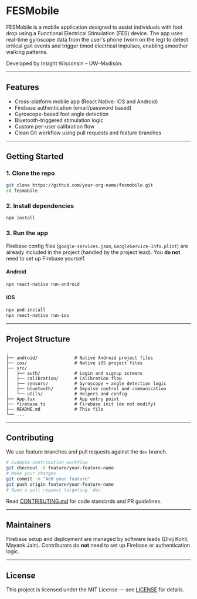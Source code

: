 # FESMobile

FESMobile is a mobile application designed to assist individuals with foot drop using a Functional Electrical Stimulation (FES) device. The app uses real-time gyroscope data from the user's phone (worn on the leg) to detect critical gait events and trigger timed electrical impulses, enabling smoother walking patterns.

Developed by Insight Wisconsin – UW–Madison.

---

## Features

- Cross-platform mobile app (React Native: iOS and Android)
- Firebase authentication (email/password based)
- Gyroscope-based foot angle detection
- Bluetooth-triggered stimulation logic
- Custom per-user calibration flow
- Clean Git workflow using pull requests and feature branches

---

## Getting Started

### 1. Clone the repo

```bash
git clone https://github.com/your-org-name/fesmobile.git
cd fesmobile
```

### 2. Install dependencies

```bash
npm install
```

### 3. Run the app

Firebase config files (`google-services.json`, `GoogleService-Info.plist`) are already included in the project (handled by the project lead). You **do not** need to set up Firebase yourself.

#### Android

```bash
npx react-native run-android
```

#### iOS

```bash
npx pod-install
npx react-native run-ios
```

---

## Project Structure

```
.
├── android/              # Native Android project files
├── ios/                  # Native iOS project files
├── src/
│   ├── auth/             # Login and signup screens
│   ├── calibration/      # Calibration flow
│   ├── sensors/          # Gyroscope + angle detection logic
│   ├── bluetooth/        # Impulse control and communication
│   └── utils/            # Helpers and config
├── App.tsx               # App entry point
├── firebase.ts           # Firebase init (do not modify)
├── README.md             # This file
└── ...
```

---

## Contributing

We use feature branches and pull requests against the `dev` branch.

```bash
# Example contribution workflow
git checkout -b feature/your-feature-name
# Make your changes
git commit -m "Add your feature"
git push origin feature/your-feature-name
# Open a pull request targeting `dev`
```

Read [CONTRIBUTING.md](./CONTRIBUTING.md) for code standards and PR guidelines.

---

## Maintainers

Firebase setup and deployment are managed by software leads (Divij Kohli, Mayank Jain). Contributors do **not** need to set up Firebase or authentication logic.

---

## License

This project is licensed under the MIT License — see [LICENSE](./LICENSE) for details.
